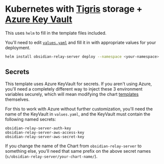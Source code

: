 # Kubernetes with [Tigris](https://www.tigrisdata.com/docs/) storage + [Azure Key Vault](https://azure.microsoft.com/en-us/products/key-vault)

This uses `helm` to fill in the template files included.

You'll need to edit [`values.yaml`](values.yaml) and fill it in with appropriate values
for your deployment.

```bash
helm install obsidian-relay-server deploy --namespace <your-namespace> --create-namespace
```

## Secrets

This template uses Azure KeyVault for secrets. If you aren't using Azure, you'll need a
completely different way to inject these 3 environment variables securely, which will mean
modifying the chart [templates](templates) themselves.

For this to work with Azure without further customization, you'll need the name of the
KeyVault in `values.yaml`, and the KeyVault must contain the following named secrets:

``` text
obsidian-relay-server-auth-key
obsidian-relay-server-aws-access-key
obsidian-relay-server-aws-secret-key
```

If you change the name of the Chart from `obsidian-relay-server` to something else, you'll
need that same prefix on the above secret names
(`s/obsidian-relay-server/your-chart-name/`).
